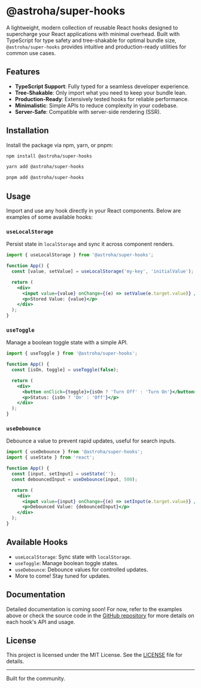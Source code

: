 # @astroha/super-hooks

A lightweight, modern collection of reusable React hooks designed to supercharge your React applications with minimal overhead. Built with TypeScript for type safety and tree-shakable for optimal bundle size, `@astroha/super-hooks` provides intuitive and production-ready utilities for common use cases.

## Features

- **TypeScript Support**: Fully typed for a seamless developer experience.
- **Tree-Shakable**: Only import what you need to keep your bundle lean.
- **Production-Ready**: Extensively tested hooks for reliable performance.
- **Minimalistic**: Simple APIs to reduce complexity in your codebase.
- **Server-Safe**: Compatible with server-side rendering (SSR).

## Installation

Install the package via npm, yarn, or pnpm:

```bash
npm install @astroha/super-hooks
```

```bash
yarn add @astroha/super-hooks
```

```bash
pnpm add @astroha/super-hooks
```

## Usage

Import and use any hook directly in your React components. Below are examples of some available hooks:

### `useLocalStorage`

Persist state in `localStorage` and sync it across component renders.

```jsx
import { useLocalStorage } from '@astroha/super-hooks';

function App() {
  const [value, setValue] = useLocalStorage('my-key', 'initialValue');

  return (
    <div>
      <input value={value} onChange={(e) => setValue(e.target.value)} />
      <p>Stored Value: {value}</p>
    </div>
  );
}
```

### `useToggle`

Manage a boolean toggle state with a simple API.

```jsx
import { useToggle } from '@astroha/super-hooks';

function App() {
  const [isOn, toggle] = useToggle(false);

  return (
    <div>
      <button onClick={toggle}>{isOn ? 'Turn Off' : 'Turn On'}</button>
      <p>Status: {isOn ? 'On' : 'Off'}</p>
    </div>
  );
}
```

### `useDebounce`

Debounce a value to prevent rapid updates, useful for search inputs.

```jsx
import { useDebounce } from '@astroha/super-hooks';
import { useState } from 'react';

function App() {
  const [input, setInput] = useState('');
  const debouncedInput = useDebounce(input, 500);

  return (
    <div>
      <input value={input} onChange={(e) => setInput(e.target.value)} />
      <p>Debounced Value: {debouncedInput}</p>
    </div>
  );
}
```

## Available Hooks

- `useLocalStorage`: Sync state with `localStorage`.
- `useToggle`: Manage boolean toggle states.
- `useDebounce`: Debounce values for controlled updates.
- More to come! Stay tuned for updates.

## Documentation

Detailed documentation is coming soon! For now, refer to the examples above or check the source code in the [GitHub repository](https://github.com/haquanganh/super-hooks) for more details on each hook's API and usage.

## License

This project is licensed under the MIT License. See the [LICENSE](https://github.com/haquanganh/super-hooks/blob/main/LICENSE.md) file for details.

---

Built for the community.
